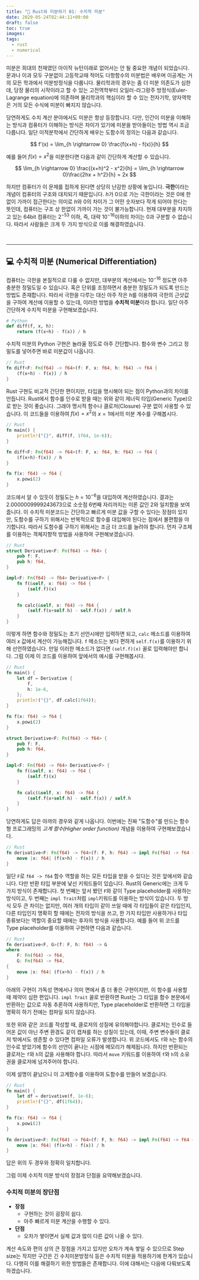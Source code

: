 ```yaml
---
title: "🧙 Rust와 미분하기 01: 수치적 미분"
date: 2020-05-24T02:44:11+09:00
draft: false
toc: true
images:
tags:
  - rust
  - numerical
---
```


미분은 희대의 천재였던 아이작 뉴턴이래로 없어서는 안 될 중요한 개념이 되었습니다.
문과나 이과 모두 구분없이 고등학교때 적어도 다항함수의 미분법은 배우며 이공계는 거의 모든 학과에서 미분방정식을 다룹니다. 물리학과의 경우는 좀 더 미분 의존도가 심한데, 당장 물리의 시작이라고 할 수 있는 고전역학부터 오일러-라그랑주 방정식(Euler-Lagrange equation)에 의존하며 물리학과의 핵심이라 할 수 있는 전자기학, 양자역학은 거의 모든 수식에 미분이 빠지지 않습니다. 

당연하게도 수치 계산 분야에서도 미분은 항상 등장합니다. 다만, 인간이 미분을 이해하는 방식과 컴퓨터가 이해하는 방식은 차이가 있기에 미분을 받아들이는 방법 역시 조금 다릅니다. 일단 미적분학에서 간단하게 배우는 도함수의 정의는 다음과 같습니다.

$$
f'(x) = \lim_{h \rightarrow 0} \frac{f(x+h) - f(x)}{h}
$$

예를 들어 $f(x) = x^2$을 미분한다면 다음과 같이 간단하게 계산할 수 있습니다.

$$
\lim_{h \rightarrow 0} \frac{(x+h)^2 - x^2}{h} = \lim_{h \rightarrow 0}\frac{2hx + h^2}{h} = 2x
$$

하지만 컴퓨터가 이 문제를 접하게 된다면 상당히 난감한 상황에 놓입니다. **극한**이라는 개념이 컴퓨터의 구조와 대치되기 때문입니다.
$h$가 $0$으로 가는 극한이라는 것은 0에 한없이 가까이 접근한다는 의미로 $h$와 $0$의 차이가 그 어떤 숫자보다 작게 되어야 한다는 뜻인데, 컴퓨터는 구조 상 한없이 가까이 가는 것이 불가능합니다. 
현재 대부분을 차지하고 있는 64bit 컴퓨터는 $2^{-53}$ 이하, 즉, 대략 $10^{-16}$이하의 차이는 $0$과 구분할 수 없습니다.
따라서 사람들은 크게 두 가지 방식으로 이를 해결하였습니다.

&nbsp;

-----

## 💻 수치적 미분 (Numerical Differentiation)

컴퓨터는 극한을 본질적으로 다룰 수 없지만, 대부분의 계산에서는 $10^{-16}$ 정도면 아주 충분한 정밀도일 수 있습니다. 혹은 단위를 조정하면서 충분한 정밀도가 되도록 만드는 방법도 존재합니다.
따라서 극한을 다루는 대신 아주 작은 $h$를 이용하여 극한의 근삿값을 구하여 계산에 이용할 수 있는데, 이러한 방법을 **수치적 미분**이라 합니다. 일단 아주 간단하게 수치적 미분을 구현해보겠습니다.

```python
# Python
def diff(f, x, h):
    return (f(x+h) - f(x)) / h
```

수치적 미분의 Python 구현은 놀라울 정도로 아주 간단합니다. 함수와 변수 그리고 정밀도를 넣어주면 바로 미분값이 나옵니다.

```rust
// Rust
fn diff<F: Fn(f64) -> f64>(f: F, x: f64, h: f64) -> f64 {
    (f(x+h) - f(x)) / h
}
```

Rust 구현도 비교적 간단한 편이지만, 타입을 명시해야 되는 점이 Python과의 차이를 만듭니다. Rust에서 함수를 인수로 받을 때는 위와 같이 제너릭 타입(Generic Type)으로 받는 것이 좋습니다. 그래야 명시적 함수나 클로저(Closure) 구분 없이 사용할 수 있습니다.
이 코드들을 이용하여 $f(x) = x^2$의 $x=1$에서의 미분 계수를 구해봅시다.

```rust
// Rust
fn main() {
    println!("{}", diff(f, 1f64, 1e-6));
}

fn diff<F: Fn(f64) -> f64>(f: F, x: f64, h: f64) -> f64 {
    (f(x+h)-f(x)) / h
}

fn f(x: f64) -> f64 {
    x.powi(2)
}
```

코드에서 알 수 있듯이 정밀도는 $h=10^{-6}$을 대입하여 계산하였습니다. 결과는 $2.0000009999243673$으로 소숫점 6번째 자리까지는 이론 값인 $2$와 일치함을 보여줍니다. 이 수치적 미분코드는 간단하고 빠르게 미분 값을 구할 수 있다는 장점이 있지만, 도함수를 구하기 위해서는 반복적으로 함수를 대입해야 된다는 점에서 불편함을 야기합니다. 따라서 도함수를 구하기 위해서는 조금 더 코드를 늘려야 합니다. 먼저 구조체를 이용하는 객체지향적 방법을 사용하여 구현해보겠습니다.

```rust
// Rust
struct Derivative<F: Fn(f64) -> f64> {
    pub f: F,
    pub h: f64,
}

impl<F: Fn(f64) -> f64> Derivative<F> {
    fn f(&self, x: f64) -> f64 {
        (self.f)(x)
    }

    fn calc(&self, x: f64) -> f64 {
        (self.f(x+self.h) - self.f(x)) / self.h
    }
}
```

이렇게 하면 함수와 정밀도는 초기 선언시에만 입력하면 되고, `calc` 메소드를 이용하여 여러 $x$ 값에서 계산이 가능해집니다. `f` 메소드는 보다 편하게 `self.f(x)`를 이용하기 위해 선언하였습니다. 만일 이러한 메소드가 없다면 `(self.f)(x)` 꼴로 입력해야만 합니다. 그럼 이제 이 코드를 이용하여 앞에서의 예시를 구현해봅시다.

```rust
// Rust
fn main() {
    let df = Derivative {
        f,
        h: 1e-6,
    };
    println!("{}", df.calc(1f64));
}

fn f(x: f64) -> f64 {
    x.powi(2)
}

struct Derivative<F: Fn(f64) -> f64> {
    pub f: F,
    pub h: f64,
}

impl<F: Fn(f64) -> f64> Derivative<F> {
    fn f(&self, x: f64) -> f64 {
        (self.f)(x)
    }

    fn calc(&self, x: f64) -> f64 {
        (self.f(x+self.h) - self.f(x)) / self.h
    }
}
```

당연하게도 답은 아까의 경우와 같게 나옵니다. 이번에는 진짜 "도함수"를 만드는 함수형 프로그래밍의 *고계 함수(Higher order function)* 개념을 이용하여 구현해보겠습니다.

```rust
// Rust
fn derivative<F: Fn(f64) -> f64>(f: F, h: f64) -> impl Fn(f64) -> f64 {
    move |x: f64| (f(x+h) - f(x)) / h
}
```

일단 `F`로 `f64 -> f64` 함수 역할을 하는 모든 타입을 받을 수 있다는 것은 앞에서와 같습니다. 다만 반환 타입 부분에 낯선 키워드들이 있습니다.
Rust의 Generic에는 크게 두 가지 방식이 존재합니다. 첫 번째는 앞서 봤던 `F`와 같이 Type placeholder를 사용하는 방식이고, 두 번째는 `impl Trait`처럼 `impl`키워드를 이용하는 방식이 있습니다. 두 방식 모두 큰 차이는 없지만, 여러 개의 타입이 같이 쓰일 때에 각 타입들이 같은 타입인지, 다른 타입인지 명확히 할 때에는 전자의 방식을 쓰고, 한 가지 타입만 사용하거나 타입 종류보다는 역할이 중요할 때에는 후자의 방식을 사용합니다. 예를 들어 위 코드를 Type placeholder를 이용하여 구현하면 다음과 같습니다.

```rust
// Rust
fn derivative<F, G>(f: F, h: f64) -> G 
where
    F: Fn(f64) -> f64,
    G: Fn(f64) -> f64,
{
    move |x: f64| (f(x+h) - f(x)) / h
}
```

아래의 구현이 가독성 면에서나 의미 면에서 좀 더 좋은 구현이지만, 이 함수를 사용할 때 제약이 심한 편입니다. `impl Trait` 꼴로 반환하면 Rust는 그 타입을 함수 본문에서 반환하는 값으로 자동 추론하여 사용하지만, Type placeholder로 반환하면 그 타입을 명확히 하기 전에는 컴파일 되지 않습니다. 

또한 위와 같은 코드를 작성할 때, 클로저의 성질에 유의해야합니다. 클로저는 인수로 들어온 값이 아닌 주변 환경도 같이 캡쳐를 하는 성질이 있는데, 이때, 주변 변수들이 클로저 밖에서도 생존할 수 있다면 컴파일 오류가 발생합니다. 
위 코드에서도 `f`와 `h`는 함수의 인수로 받았기에 함수의 선언이 끝나는 시점에 메모리가 해제됩니다. 하지만 반환되는 클로저는 `f`와 `h`의 값을 사용해야 합니다. 따라서 `move` 키워드를 이용하여 `f`와 `h`의 소유권을 클로저에 넘겨주어야 합니다.

이제 설명이 끝났으니 이 고계함수를 이용하여 도함수를 만들어 보겠습니다.

```rust
// Rust
fn main() {
    let df = derivative(f, 1e-6);
    println!("{}", df(1f64));
}

fn f(x: f64) -> f64 {
    x.powi(2)
}

fn derivative<F: Fn(f64) -> f64>(f: F, h: f64) -> impl Fn(f64) -> f64 {
    move |x: f64| (f(x+h) - f(x)) / h
}
```

답은 위의 두 경우와 정확히 일치합니다.

그럼 이제 수치적 미분 방식의 장점과 단점을 요약해보겠습니다.


### 수치적 미분의 장단점

* **장점**
    * 구현하는 것이 굉장히 쉽다.
    * 아주 빠르게 미분 계산을 수행할 수 있다.
* **단점**
    * 오차가 쌓이면서 실제 값과 많이 다른 값이 나올 수 있다.

계산 속도와 편의 상의 큰 장점을 가지고 있지만 오차가 계속 쌓일 수 있으므로 Step size는 작지만 구간은 긴 수치미분방정식 등은 수치적 미분을 적용하기에 한계가 있습니다.
다행히 이를 해결하기 위한 방법들은 존재합니다. 이에 대해서는 다음에 다뤄보도록 하겠습니다.
